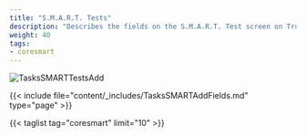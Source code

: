 ```yaml
---
title: "S.M.A.R.T. Tests"
description: "Describes the fields on the S.M.A.R.T. Test screen on TrueNAS CORE."
weight: 40
tags:
- coresmart
---
```


![TasksSMARTTestsAdd](/images/CORE/12.0/TasksSMARTTestsAdd.png "Add recurring S.M.A.R.T. test")

{{< include file="content/_includes/TasksSMARTAddFields.md" type="page" >}}

{{< taglist tag="coresmart" limit="10" >}}
